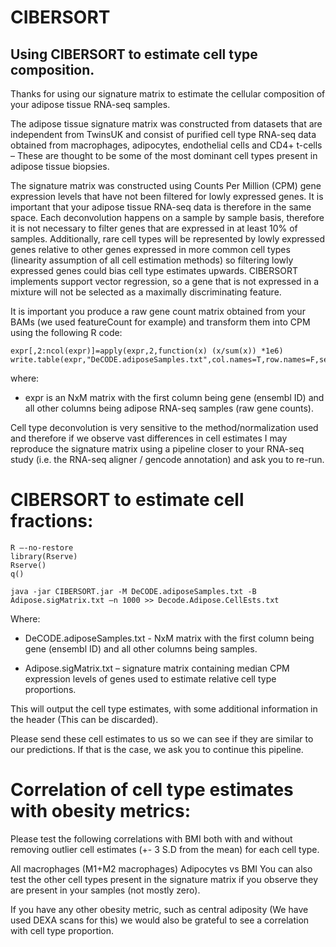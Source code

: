 # CIBERSORT
## Using CIBERSORT to estimate cell type composition.

Thanks for using our signature matrix to estimate the cellular composition of your adipose tissue RNA-seq samples.

The adipose tissue signature matrix was constructed from datasets that are independent from TwinsUK and consist of purified cell type RNA-seq data obtained from macrophages, adipocytes, endothelial cells and CD4+ t-cells – These are thought to be some of the most dominant cell types present in adipose tissue biopsies.

The signature matrix was constructed using Counts Per Million (CPM) gene expression levels that have not been filtered for lowly expressed genes. It is important that your adipose tissue RNA-seq data is therefore in the same space. Each deconvolution happens on a sample by sample basis, therefore it is not necessary to filter genes that are expressed in at least 10% of samples. Additionally, rare cell types will be represented by lowly expressed genes relative to other genes expressed in more common cell types (linearity assumption of all cell estimation methods) so filtering lowly expressed genes could bias cell type estimates upwards. CIBERSORT implements support vector regression, so a gene that is not expressed in a mixture will not be selected as a maximally discriminating feature.

It is important you produce a raw gene count matrix obtained from your BAMs (we used featureCount for example) and transform them into CPM using the following R code:

```
expr[,2:ncol(expr)]=apply(expr,2,function(x) (x/sum(x)) *1e6)
write.table(expr,"DeCODE.adiposeSamples.txt",col.names=T,row.names=F,sep="\t",quote=F)
```

where: 

- expr is an NxM matrix with the first column being gene (ensembl ID) and all other columns being adipose RNA-seq samples (raw gene counts).

Cell type deconvolution is very sensitive to the method/normalization used and therefore if we observe vast differences in cell estimates I may reproduce the signature matrix using a pipeline closer to your RNA-seq study (i.e. the RNA-seq aligner / gencode annotation) and ask you to re-run.
 
# CIBERSORT to estimate cell fractions:
``` 
R –-no-restore
library(Rserve)
Rserve()
q()

java -jar CIBERSORT.jar -M DeCODE.adiposeSamples.txt -B Adipose.sigMatrix.txt –n 1000 >> Decode.Adipose.CellEsts.txt
```

Where:	

- DeCODE.adiposeSamples.txt - NxM matrix with the first column being gene (ensembl ID) and all other columns being samples.

- Adipose.sigMatrix.txt – signature matrix containing median CPM expression levels of genes used to estimate relative cell type proportions.

This will output the cell type estimates, with some additional information in the header (This can be discarded).

Please send these cell estimates to us so we can see if they are similar to our predictions. If that is the case, we ask you to continue this pipeline.
 
# Correlation of cell type estimates with obesity metrics:

Please test the following correlations with BMI both with and without removing outlier cell estimates (+- 3 S.D from the mean) for each cell type.

All macrophages (M1+M2 macrophages) 
Adipocytes vs BMI
You can also test the other cell types present in the signature matrix if you observe they are present in your samples (not mostly zero).

If you have any other obesity metric, such as central adiposity (We have used DEXA scans for this) we would also be grateful to see a correlation with cell type proportion.

